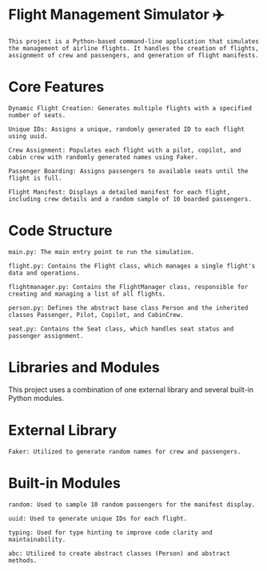 # Flight Management Simulator ✈️

    This project is a Python-based command-line application that simulates the management of airline flights. It handles the creation of flights, assignment of crew and passengers, and generation of flight manifests.

# Core Features

    Dynamic Flight Creation: Generates multiple flights with a specified number of seats.

    Unique IDs: Assigns a unique, randomly generated ID to each flight using uuid.

    Crew Assignment: Populates each flight with a pilot, copilot, and cabin crew with randomly generated names using Faker.

    Passenger Boarding: Assigns passengers to available seats until the flight is full.

    Flight Manifest: Displays a detailed manifest for each flight, including crew details and a random sample of 10 boarded passengers.

# Code Structure

    main.py: The main entry point to run the simulation.

    flight.py: Contains the Flight class, which manages a single flight's data and operations.

    flightmanager.py: Contains the FlightManager class, responsible for creating and managing a list of all flights.

    person.py: Defines the abstract base class Person and the inherited classes Passenger, Pilot, Copilot, and CabinCrew.

    seat.py: Contains the Seat class, which handles seat status and passenger assignment.

# Libraries and Modules

This project uses a combination of one external library and several built-in Python modules.

# External Library

    Faker: Utilized to generate random names for crew and passengers.

# Built-in Modules

    random: Used to sample 10 random passengers for the manifest display.

    uuid: Used to generate unique IDs for each flight.

    typing: Used for type hinting to improve code clarity and maintainability.

    abc: Utilized to create abstract classes (Person) and abstract methods.